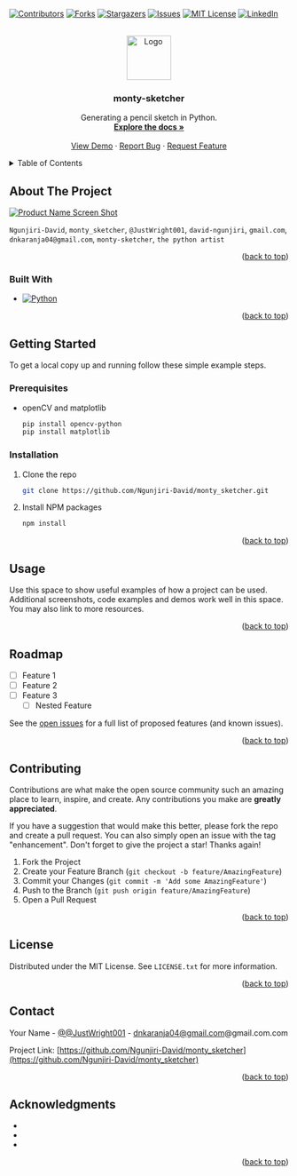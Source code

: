 <!-- Improved compatibility of back to top link: See: https://github.com/othneildrew/Best-README-Template/pull/73 -->
<a name="readme-top"></a>
<!--
*** From Template.
-->



<!-- PROJECT SHIELDS -->
<!--
*** I'm using markdown "reference style" links for readability.
*** Reference links are enclosed in brackets [ ] instead of parentheses ( ).
*** See the bottom of this document for the declaration of the reference variables
*** for contributors-url, forks-url, etc. This is an optional, concise syntax you may use.
*** https://www.markdownguide.org/basic-syntax/#reference-style-links
-->
[![Contributors][contributors-shield]][contributors-url]
[![Forks][forks-shield]][forks-url]
[![Stargazers][stars-shield]][stars-url]
[![Issues][issues-shield]][issues-url]
[![MIT License][license-shield]][license-url]
[![LinkedIn][linkedin-shield]][linkedin-url]



<!-- PROJECT LOGO -->
<br />
<div align="center">
  <a href="https://github.com/Ngunjiri-David/monty_sketcher">
    <img src="images/logo.png" alt="Logo" width="80" height="80">
  </a>

<h3 align="center">monty-sketcher</h3>

  <p align="center">
    Generating a pencil sketch in Python.
    <br />
    <a href="https://github.com/Ngunjiri-David/monty_sketcher"><strong>Explore the docs »</strong></a>
    <br />
    <br />
    <a href="https://github.com/Ngunjiri-David/monty_sketcher">View Demo</a>
    ·
    <a href="https://github.com/Ngunjiri-David/monty_sketcher/issues">Report Bug</a>
    ·
    <a href="https://github.com/Ngunjiri-David/monty_sketcher/issues">Request Feature</a>
  </p>
</div>



<!-- TABLE OF CONTENTS -->
<details>
  <summary>Table of Contents</summary>
  <ol>
    <li>
      <a href="#about-the-project">About The Project</a>
      <ul>
        <li><a href="#built-with">Built With</a></li>
      </ul>
    </li>
    <li>
      <a href="#getting-started">Getting Started</a>
      <ul>
        <li><a href="#prerequisites">Prerequisites</a></li>
        <li><a href="#installation">Installation</a></li>
      </ul>
    </li>
    <li><a href="#usage">Usage</a></li>
    <li><a href="#roadmap">Roadmap</a></li>
    <li><a href="#contributing">Contributing</a></li>
    <li><a href="#license">License</a></li>
    <li><a href="#contact">Contact</a></li>
    <li><a href="#acknowledgments">Acknowledgments</a></li>
  </ol>
</details>



<!-- ABOUT THE PROJECT -->
## About The Project

[![Product Name Screen Shot][product-screenshot]](https://example.com)

`Ngunjiri-David`, `monty_sketcher`, `@JustWright001`, `david-ngunjiri`, `gmail.com`, `dnkaranja04@gmail.com`, `monty-sketcher`, `the python artist`

<p align="right">(<a href="#readme-top">back to top</a>)</p>



### Built With
* [![Python][Python.org]][Python-url]
<!--
* [![Next][Next.js]][Next-url]
* [![React][React.js]][React-url]
* [![Vue][Vue.js]][Vue-url]
* [![Angular][Angular.io]][Angular-url]
* [![Svelte][Svelte.dev]][Svelte-url]
* [![Laravel][Laravel.com]][Laravel-url]
* [![Bootstrap][Bootstrap.com]][Bootstrap-url]
* [![JQuery][JQuery.com]][JQuery-url]
-->

<p align="right">(<a href="#readme-top">back to top</a>)</p>



<!-- GETTING STARTED -->
## Getting Started

To get a local copy up and running follow these simple example steps.

### Prerequisites


* openCV and matplotlib
  ```sh
  pip install opencv-python
  pip install matplotlib
  ```

### Installation

1. Clone the repo
   ```sh
   git clone https://github.com/Ngunjiri-David/monty_sketcher.git
   ```
2. Install NPM packages
   ```sh
   npm install
   ```

<p align="right">(<a href="#readme-top">back to top</a>)</p>



<!-- USAGE EXAMPLES -->
## Usage

Use this space to show useful examples of how a project can be used. Additional screenshots, code examples and demos work well in this space. You may also link to more resources.

<!--
_For more examples, please refer to the [Documentation](https://example.com)_

-->
<p align="right">(<a href="#readme-top">back to top</a>)</p>



<!-- ROADMAP -->
## Roadmap

- [ ] Feature 1
- [ ] Feature 2
- [ ] Feature 3
    - [ ] Nested Feature

See the [open issues](https://github.com/Ngunjiri-David/monty_sketcher/issues) for a full list of proposed features (and known issues).

<p align="right">(<a href="#readme-top">back to top</a>)</p>



<!-- CONTRIBUTING -->
## Contributing

Contributions are what make the open source community such an amazing place to learn, inspire, and create. Any contributions you make are **greatly appreciated**.

If you have a suggestion that would make this better, please fork the repo and create a pull request. You can also simply open an issue with the tag "enhancement".
Don't forget to give the project a star! Thanks again!

1. Fork the Project
2. Create your Feature Branch (`git checkout -b feature/AmazingFeature`)
3. Commit your Changes (`git commit -m 'Add some AmazingFeature'`)
4. Push to the Branch (`git push origin feature/AmazingFeature`)
5. Open a Pull Request

<p align="right">(<a href="#readme-top">back to top</a>)</p>



<!-- LICENSE -->
## License

Distributed under the MIT License. See `LICENSE.txt` for more information.

<p align="right">(<a href="#readme-top">back to top</a>)</p>



<!-- CONTACT -->
## Contact

Your Name - [@@JustWright001](https://twitter.com/@JustWright001) - dnkaranja04@gmail.com@gmail.com.com

Project Link: [https://github.com/Ngunjiri-David/monty_sketcher](https://github.com/Ngunjiri-David/monty_sketcher)

<p align="right">(<a href="#readme-top">back to top</a>)</p>



<!-- ACKNOWLEDGMENTS -->
## Acknowledgments

* []()
* []()
* []()

<p align="right">(<a href="#readme-top">back to top</a>)</p>



<!-- MARKDOWN LINKS & IMAGES -->
<!-- https://www.markdownguide.org/basic-syntax/#reference-style-links -->
[contributors-shield]: https://img.shields.io/github/contributors/Ngunjiri-David/monty_sketcher.svg?style=for-the-badge
[contributors-url]: https://github.com/Ngunjiri-David/monty_sketcher/graphs/contributors
[forks-shield]: https://img.shields.io/github/forks/Ngunjiri-David/monty_sketcher.svg?style=for-the-badge
[forks-url]: https://github.com/Ngunjiri-David/monty_sketcher/network/members
[stars-shield]: https://img.shields.io/github/stars/Ngunjiri-David/monty_sketcher.svg?style=for-the-badge
[stars-url]: https://github.com/Ngunjiri-David/monty_sketcher/stargazers
[issues-shield]: https://img.shields.io/github/issues/Ngunjiri-David/monty_sketcher.svg?style=for-the-badge
[issues-url]: https://github.com/Ngunjiri-David/monty_sketcher/issues
[license-shield]: https://img.shields.io/github/license/Ngunjiri-David/monty_sketcher.svg?style=for-the-badge
[license-url]: https://github.com/Ngunjiri-David/monty_sketcher/blob/master/LICENSE.txt
[linkedin-shield]: https://img.shields.io/badge/-LinkedIn-black.svg?style=for-the-badge&logo=linkedin&colorB=555
[linkedin-url]: https://linkedin.com/in/david-ngunjiri
[product-screenshot]: images/screenshot.png
[Python.org]: img.shields.io/badge/python-000000?style=for-the-badge&logo=python&logoColor=green
[Python-url]: https://www.python.org/
[Next.js]: https://img.shields.io/badge/next.js-000000?style=for-the-badge&logo=nextdotjs&logoColor=white
[Next-url]: https://nextjs.org/
[React.js]: https://img.shields.io/badge/React-20232A?style=for-the-badge&logo=react&logoColor=61DAFB
[React-url]: https://reactjs.org/
[Vue.js]: https://img.shields.io/badge/Vue.js-35495E?style=for-the-badge&logo=vuedotjs&logoColor=4FC08D
[Vue-url]: https://vuejs.org/
[Angular.io]: https://img.shields.io/badge/Angular-DD0031?style=for-the-badge&logo=angular&logoColor=white
[Angular-url]: https://angular.io/
[Svelte.dev]: https://img.shields.io/badge/Svelte-4A4A55?style=for-the-badge&logo=svelte&logoColor=FF3E00
[Svelte-url]: https://svelte.dev/
[Laravel.com]: https://img.shields.io/badge/Laravel-FF2D20?style=for-the-badge&logo=laravel&logoColor=white
[Laravel-url]: https://laravel.com
[Bootstrap.com]: https://img.shields.io/badge/Bootstrap-563D7C?style=for-the-badge&logo=bootstrap&logoColor=white
[Bootstrap-url]: https://getbootstrap.com
[JQuery.com]: https://img.shields.io/badge/jQuery-0769AD?style=for-the-badge&logo=jquery&logoColor=white
[JQuery-url]: https://jquery.com 
